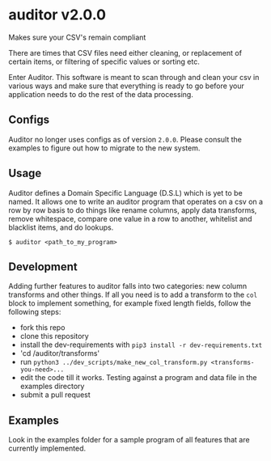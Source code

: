 # auditor v2.0.0
Makes sure your CSV's remain compliant

There are times that CSV files need either cleaning, or replacement of certain items, or filtering 
of specific values or sorting etc. 

Enter Auditor. This software is meant to scan through and clean your csv in various ways and make sure that
everything is ready to go before your application needs to do the rest of the data processing.

## Configs

Auditor no longer uses configs as of version `2.0.0`. Please consult the examples to figure out how to
migrate to the new system.

## Usage

Auditor defines a Domain Specific Language (D.S.L) which is yet to be named. It allows one to write an
auditor program that operates on a csv on a row by row basis to do things like rename columns, apply
data transforms, remove whitespace, compare one value in a row to another, whitelist and blacklist items,
and do lookups.

`$ auditor <path_to_my_program>`

## Development

Adding further features to auditor falls into two categories: new column transforms and other things.
If all you need is to add a transform to the `col` block to implement something, for example fixed length
fields, follow the following steps:

  * fork this repo
  * clone this repository
  * install the dev-requirements with `pip3 install -r dev-requirements.txt`
  * 'cd <repo-clone-directory>/auditor/transforms'
  * run `python3 ../dev_scripts/make_new_col_transform.py <transforms-you-need>...`
  * edit the code till it works. Testing against a program and data file in the examples directory
  * submit a pull request

## Examples

Look in the examples folder for a sample program of all features that are currently implemented.
